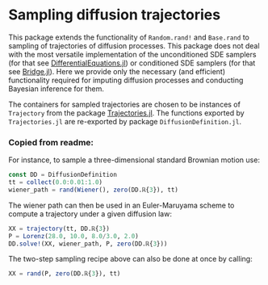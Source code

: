 # Sampling diffusion trajectories
This package extends the functionality of `Random.rand!` and `Base.rand` to sampling of trajectories of diffusion processes. This package does not deal with the most versatile implementation of the unconditioned SDE samplers (for that see [DifferentialEquations.jl](https://docs.sciml.ai/stable/)) or conditioned SDE samplers (for that see [Bridge.jl](https://github.com/mschauer/Bridge.jl)). Here we provide only the necessary (and efficient) functionality required for imputing diffusion processes and conducting Bayesian inference for them.

The containers for sampled trajectories are chosen to be instances of `Trajectory` from the package [Trajectories.jl](https://github.com/mschauer/Trajectories.jl). The functions exported by `Trajectories.jl` are re-exported by package `DiffusionDefinition.jl`.

### Copied from readme:
For instance, to sample a three-dimensional standard Brownian motion use:
```julia
const DD = DiffusionDefinition
tt = collect(0.0:0.01:1.0)
wiener_path = rand(Wiener(), zero(DD.ℝ{3}), tt)
```
The wiener path can then be used in an Euler-Maruyama scheme to compute a trajectory under a given diffusion law:
```julia
XX = trajectory(tt, DD.ℝ{3})
P = Lorenz(28.0, 10.0, 8.0/3.0, 2.0)
DD.solve!(XX, wiener_path, P, zero(DD.ℝ{3}))
```
The two-step sampling recipe above can also be done at once by calling:
```julia
XX = rand(P, zero(DD.ℝ{3}), tt)
```

